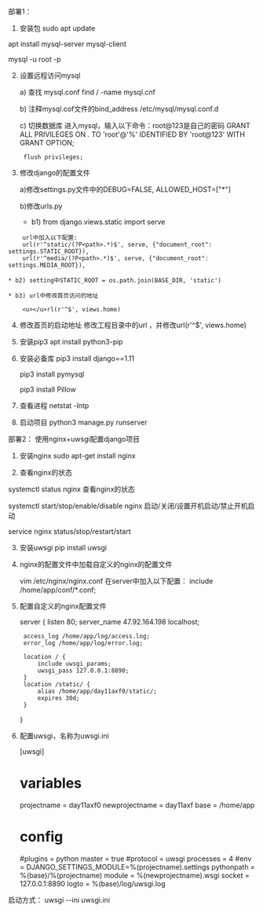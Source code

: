 部署1：
1. 安装包
sudo apt update

apt install mysql-server mysql-client

mysql -u root -p

2. 设置远程访问mysql

	a) 查找 mysql.conf 
		find / -name mysql.cnf
		
	b) 注释mysql.cof文件的bind_address
		/etc/mysql/mysql.conf.d

	c) 切换数据库
	进入mysql，输入以下命令：root@123是自己的密码
	GRANT ALL PRIVILEGES ON *.* TO 'root'@'%' IDENTIFIED BY 'root@123' WITH GRANT OPTION;

		flush privileges; 

3. 修改django的配置文件

	a)修改settings.py文件中的DEBUG=FALSE, ALLOWED_HOST=["*"]

	b)修改urls.py
 	* b1) from django.views.static import serve
```
	url中加入以下配置:
	url(r'^static/(?P<path>.*)$', serve, {"document_root": settings.STATIC_ROOT}),
	url(r'^media/(?P<path>.*)$', serve, {"document_root": settings.MEDIA_ROOT}),
```
	* b2) setting中STATIC_ROOT = os.path.join(BASE_DIR, 'static')

	* b3) url中修改首页访问的地址 
```
	<u></u>rl(r'^$', views.home)
```


4. 修改首页的启动地址
	修改工程目录中的url ，并修改url(r'^$', views.home)

5. 安装pip3
	apt install python3-pip

6. 安装必备库
	pip3 install django==1.11

	pip3 install pymysql

	pip3 install Pillow

7. 查看进程
 	netstat -lntp

5. 启动项目
	python3 manage.py runserver


部署2：
使用nginx+uwsgi配置django项目

1. 安装nginx
sudo apt-get install nginx
	
2. 查看nginx的状态

systemctl status nginx 查看nginx的状态

systemctl start/stop/enable/disable nginx 启动/关闭/设置开机启动/禁止开机启动

service nginx status/stop/restart/start



3. 安装uwsgi
pip install uwsgi

4. nginx的配置文件中加载自定义的nginx的配置文件

	vim /etc/nginx/nginx.conf
	在server中加入以下配置：
	include /home/app/conf/*.conf;


5. 配置自定义的nginx配置文件

	server {
	    listen       80;
	    server_name 47.92.164.198 localhost;

	    access_log /home/app/log/access.log;
	    error_log /home/app/log/error.log;

	    location / {
	        include uwsgi_params;
	        uwsgi_pass 127.0.0.1:8890;
	    }
	    location /static/ {
	        alias /home/app/day11axf0/static/;
	        expires 30d;
	    }

	}


6. 配置uwsgi，名称为uwsgi.ini

	[uwsgi]
	# variables
	projectname = day11axf0
	newprojectname = day11axf
	base = /home/app

	# config
	#plugins = python
	master = true
	#protocol = uwsgi
	processes = 4
	#env = DJANGO_SETTINGS_MODULE=%(projectname).settings
	pythonpath = %(base)/%(projectname)
	module = %(newprojectname).wsgi
	socket = 127.0.0.1:8890
	logto = %(base)/log/uwsgi.log


启动方式： uwsgi --ini uwsgi.ini




